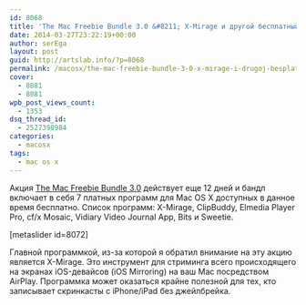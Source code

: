 ```yaml
---
id: 8068
title: 'The Mac Freebie Bundle 3.0 &#8211; X-Mirage и другой бесплатный софт для Mac OS'
date: 2014-03-27T23:22:19+00:00
author: serEga
layout: post
guid: http://artslab.info/?p=8068
permalink: /macosx/the-mac-freebie-bundle-3-0-x-mirage-i-drugoj-besplatnyj-soft-dlya-mac-os/
cover:
  - 8081
  - 8081
wpb_post_views_count:
  - 1353
dsq_thread_id:
  - 2527398984
categories:
  - macosx
tags:
  - mac os x
---
```

Акция [The Mac Freebie Bundle 3.0](https://stacksocial.com/sales/the-mac-freebie-bundle-3-0) действует еще 12 дней и бандл включает в себя 7 платных программ для Mac OS X доступных в данное время бесплатно. Список программ: X-Mirage, ClipBuddy, Elmedia Player Pro, cf/x Mosaic, Vidiary Video Journal App, Bits и Sweetie.

[metaslider id=8072]

Главной программкой, из-за которой я обратил внимание на эту акцию является X-Mirage. Это инструмент для стриминга всего происходящего на экранах iOS-девайсов (iOS Mirroring) на ваш Mac посредством AirPlay. Программка может оказаться крайне полезной для тех, кто записывает скринкасты с iPhone/iPad без джейлбрейка.